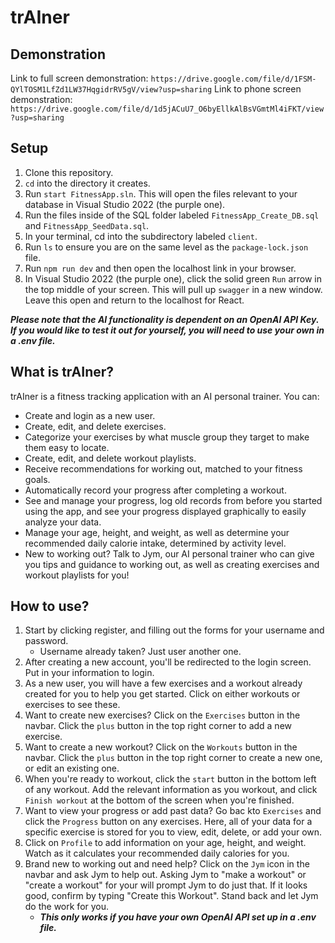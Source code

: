 # trAIner

## Demonstration

Link to full screen demonstration: `https://drive.google.com/file/d/1FSM-QYlTOSM1LfZd1LW37HqgidrRV5gV/view?usp=sharing`
Link to phone screen demonstration: `https://drive.google.com/file/d/1d5jACuU7_O6byEllkAlBsVGmtMl4iFKT/view?usp=sharing`

## Setup

1. Clone this repository.
1. `cd` into the directory it creates.
1. Run `start FitnessApp.sln`. This will open the files relevant to your database in Visual Studio 2022 (the purple one).
1. Run the files inside of the SQL folder labeled `FitnessApp_Create_DB.sql` and `FitnessApp_SeedData.sql`.
1. In your terminal, cd into the subdirectory labeled `client`.
1. Run `ls` to ensure you are on the same level as the `package-lock.json` file.
1. Run `npm run dev` and then open the localhost link in your browser.
1. In Visual Studio 2022 (the purple one), click the solid green `Run` arrow in the top middle of your screen. This will pull up `swagger` in a new window. Leave this open and return to the localhost for React.

***Please note that the AI functionality is dependent on an OpenAI API Key. If you would like to test it out for yourself, you will need to use your own in a .env file.***

## What is trAIner?

trAIner is a fitness tracking application with an AI personal trainer. You can:
* Create and login as a new user.
* Create, edit, and delete exercises.
* Categorize your exercises by what muscle group they target to make them easy to locate.
* Create, edit, and delete workout playlists.
* Receive recommendations for working out, matched to your fitness goals.
* Automatically record your progress after completing a workout.
* See and manage your progress, log old records from before you started using the app, and see your progress displayed graphically to easily analyze your data.
* Manage your age, height, and weight, as well as determine your recommended daily calorie intake, determined by activity level.
* New to working out? Talk to Jym, our AI personal trainer who can give you tips and guidance to working out, as well as creating exercises and workout playlists for you!

## How to use?

1. Start by clicking register, and filling out the forms for your username and password.
    * Username already taken? Just user another one.
2. After creating a new account, you'll be redirected to the login screen. Put in your information to login.
3. As a new user, you will have a few exercises and a workout already created for you to help you get started. Click on either workouts or exercises to see these.
4. Want to create new exercises? Click on the `Exercises` button in the navbar. Click the `plus` button in the top right corner to add a new exercise.
5. Want to create a new workout? Click on the `Workouts` button in the navbar. Click the `plus` button in the top right corner to create a new one, or edit an existing one. 
6. When you're ready to workout, click the `start` button in the bottom left of any workout. Add the relevant information as you workout, and click `Finish workout` at the bottom of the screen when you're finished.
7. Want to view your progress or add past data? Go bac kto `Exercises` and click the `Progress` button on any exercises. Here, all of your data for a specific exercise is stored for you to view, edit, delete, or add your own.
8. Click on `Profile` to add information on your age, height, and weight. Watch as it calculates your recommended daily calories for you.
9. Brand new to working out and need help? Click on the `Jym` icon in the navbar and ask Jym to help out. Asking Jym to "make a workout" or "create a workout" for your will prompt Jym  to do just that. If it looks good, confirm by typing "Create this Workout". Stand back and let Jym do the work for you.
    * ***This only works if you have your own OpenAI API set up in a .env file.*** 

